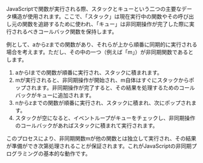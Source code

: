 JavaScriptで関数が実行される際、スタックとキューという二つの主要なデータ構造が使用されます。ここで、「スタック」は現在実行中の関数やその呼び出し元の関数を追跡するために使われ、「キュー」は非同期操作が完了した際に実行されるべきコールバック関数を保持します。

例として、aからzまでの関数があり、それらが上から順番に同期的に実行される場合を考えます。ただし、その中の一つ（例えば「m」）が非同期関数であるとします。

1. aからlまでの関数が順番に実行され、スタックに積まれます。
2. mが実行されると、非同期操作が開始され、m自体はすぐにスタックからポップされます。非同期操作が完了すると、その結果を処理するためのコールバックがキューに追加されます。
3. nからzまでの関数が順番に実行され、スタックに積まれ、次にポップされます。
4. スタックが空になると、イベントループがキューをチェックし、非同期操作のコールバックがあればスタックに積まれて実行されます。

このプロセスにより、非同期関数mが他の関数とは独立して実行され、その結果が準備ができ次第処理されることが保証されます。これがJavaScriptの非同期プログラミングの基本的な動作です。